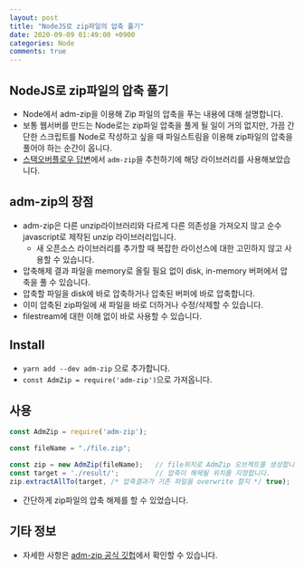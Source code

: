 ```yaml
---
layout: post
title: "NodeJS로 zip파일의 압축 풀기"
date: 2020-09-09 01:49:00 +0900
categories: Node
comments: true
---
```


## NodeJS로 zip파일의 압축 풀기
- Node에서 adm-zip을 이용해 Zip 파일의 압축을 푸는 내용에 대해 설명합니다.
- 보통 웹서버를 만드는 Node로는 zip파일 압축을 풀게 될 일이 거의 없지만, 가끔 간단한 스크립트를 Node로 작성하고 싶을 때 파일스트림을 이용해 zip파일의 압축을 풀어야 하는 순간이 옵니다.
- [스택오버플로우 답변](https://stackoverflow.com/questions/10308110/simplest-way-to-download-and-unzip-files-in-node-js-cross-platform)에서 `adm-zip`을 추천하기에 해당 라이브러리를 사용해보았습니다.

## adm-zip의 장점
- adm-zip은 다른 unzip라이브러리와 다르게 다른 의존성을 가져오지 않고 순수 javascript로 제작된 unzip 라이브러리입니다.
  - 새 오픈소스 라이브러리를 추가할 때 복잡한 라이선스에 대한 고민하지 않고 사용할 수 있습니다. 
- 압축해제 결과 파일을 memory로 올릴 필요 없이 disk, in-memory 버퍼에서 압축을 풀 수 있습니다.
- 압축할 파일을 disk에 바로 압축하거나 압축된 버퍼에 바로 압축합니다.
- 이미 압축된 zip파일에 새 파일을 바로 더하거나 수정/삭제할 수 있습니다.
- filestream에 대한 이해 없이 바로 사용할 수 있습니다.

## Install
- `yarn add --dev adm-zip` 으로 추가합니다.
- `const AdmZip = require('adm-zip')`으로 가져옵니다.

## 사용
```javascript
const AdmZip = require('adm-zip');

const fileName = "./file.zip";

const zip = new AdmZip(fileName);	// file위치로 AdmZip 오브젝트를 생성합니다.
const target = './result/';			// 압축이 해제될 위치를 지정합니다.
zip.extractAllTo(target, /* 압축결과가 기존 파일을 overwrite 할지 */ true);
```

- 간단하게 zip파일의 압축 해제를 할 수 있었습니다.

## 기타 정보
- 자세한 사항은 [adm-zip 공식 깃헙](https://github.com/cthackers/adm-zip)에서 확인할 수 있습니다.
